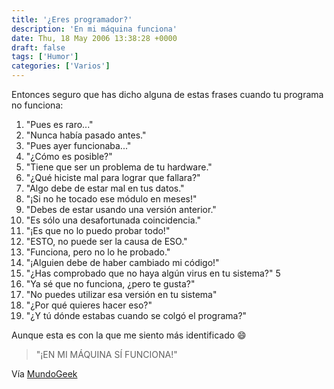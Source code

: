 ```yaml
---
title: '¿Eres programador?'
description: 'En mi máquina funciona'
date: Thu, 18 May 2006 13:38:28 +0000
draft: false
tags: ['Humor']
categories: ['Varios']
---
```


Entonces seguro que has dicho alguna de estas frases cuando tu programa no funciona:

1. "Pues es raro..." 
2. "Nunca había pasado antes." 
3. "Pues ayer funcionaba..." 
4. "¿Cómo es posible?" 
5. "Tiene que ser un problema de tu hardware." 
6. "¿Qué hiciste mal para lograr que fallara?" 
7. "Algo debe de estar mal en tus datos."
8. "¡Si no he tocado ese módulo en meses!" 
9. "Debes de estar usando una versión anterior." 
11. "Es sólo una desafortunada coincidencia." 
11. "¡Es que no lo puedo probar todo!" 
12. "ESTO, no puede ser la causa de ESO." 
13. "Funciona, pero no lo he probado." 
14. "¡Alguien debe de haber cambiado mi código!" 
15. "¿Has comprobado que no haya algún virus en tu sistema?" 5
16. "Ya sé que no funciona, ¿pero te gusta?"
17. "No puedes utilizar esa versión en tu sistema" 
18. "¿Por qué quieres hacer eso?" 
19. "¿Y tú dónde estabas cuando se colgó el programa?"

Aunque esta es con la que me siento más identificado :smile:

> "¡EN MI MÁQUINA SÍ FUNCIONA!"

Vía [MundoGeek](http://mundogeek.net/archivos/2006/05/17/las-20-respuestas-que-mas-utilizan-los-programadores-cuando-sus-programas-no-funcionan/)